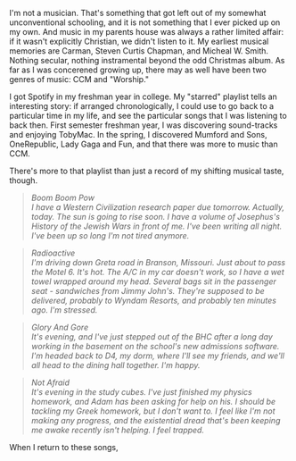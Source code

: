 I'm not a musician. That's something that got left out of my somewhat unconventional schooling, and it is not something that I ever picked up on my own. And music in my parents house was always a rather limited affair: if it wasn't explicitly Christian, we didn't listen to it. My earliest musical memories are Carman, Steven Curtis Chapman, and Micheal W. Smith. Nothing secular, nothing instramental beyond the odd Christmas album. As far as I was concerened growing up, there may as well have been two genres of music: CCM and "Worship."

I got Spotify in my freshman year in college. My "starred" playlist tells an interesting story: if arranged chronologically, I could use to go back to a particular time in my life, and see the particular songs that I was listening to back then. First semester freshman year, I was discovering sound-tracks and enjoying TobyMac. In the spring, I discovered Mumford and Sons, OneRepublic, Lady Gaga and Fun, and that there was more to music than CCM.

There's more to that playlist than just a record of my shifting musical taste, though.

> _Boom Boom Pow_  
> _I have a Western Civilization research paper due tomorrow. Actually, today. The sun is going to rise soon. I have a volume of Josephus's History of the Jewish Wars in front of me. I've been writing all night. I've been up so long I'm not tired anymore._

> _Radioactive_  
> _I'm driving down Greta road in Branson, Missouri. Just about to pass the Motel 6. It's hot. The A/C in my car doesn't work, so I have a wet towel wrapped around my head. Several bags sit in the passenger seat - sandwiches from Jimmy John's. They're supposed to be delivered, probably to Wyndam Resorts, and probably ten minutes ago. I'm stressed._

> _Glory And Gore_  
> _It's evening, and I've just stepped out of the BHC after a long day working in the basement on the school's new admissions software. I'm headed back to D4, my dorm, where I'll see my friends, and we'll all head to the dining hall together. I'm happy._

> _Not Afraid_  
> _It's evening in the study cubes. I've just finished my physics homework, and Adam has been asking for help on his. I should be tackling my Greek homework, but I don't want to. I feel like I'm not making any progress, and the existential dread that's been keeping me awake recently isn't helping. I feel trapped._

When I return to these songs, 